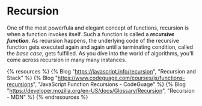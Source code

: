 # Recursion

One of the most powerfula and elegant concept of functions, recursion is when a function invokes itself. Such a function is called a **_recursive function_**. As recursion happens, the underlying code of the recursive function gets executed again and again until a terminating condition, called the _base case_, gets fulfilled. As you dive into the world of algorithms, you'll come across recursion in many many instances.

{% resources %}
  {% Blog "https://javascript.info/recursion", "Recursion and Stack" %}
  {% Blog "https://www.codeguage.com/courses/js/functions-recursions", "JavaScript Function Recursions - CodeGuage" %}
  {% Blog "https://developer.mozilla.org/en-US/docs/Glossary/Recursion", "Recursion - MDN" %}
{% endresources %}
